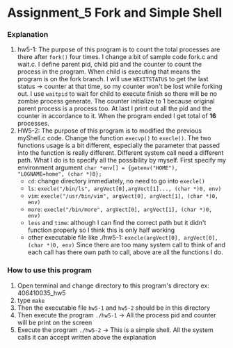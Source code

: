 # Assignment_5 Fork and Simple Shell

### Explanation

1. hw5-1: The purpose of this program is to count the total processes are there after `fork()` four times. I change a bit of sample code fork.c and wait.c. I define parent pid, child pid and the counter to count the process in the program. When child is executing that means the program is on the fork branch. I will use `WEXITSTATUS` to get the last status -> counter at that time, so my counter won't be lost while forking out. I use `waitpid` to wait for child to execute finish so there will be no zombie process generate. The counter initialize to 1 because original parent process is a process too. At last I print out all the pid and the counter in accordance to it. When the program ended I get total of **16** processes.
2. HW5-2: The purpose of this program is to modified the previous myShell.c code. Change the function `execvp()` to `execle()`. The two functions usage is a bit different, especially the parameter that passed into the function is really different. Different system call need a different path. What I do is to specify all the possibility by myself. First specify my environment argument `char *env[] = {getenv("HOME"), "LOGNAME=home", (char *)0};`
    * `cd`: change directory immediately, no need to go into `execle()`
    * `ls`: `execle("/bin/ls", argVect[0],argVect[1]..., (char *)0, env)`
    * `vim`: `execle("/usr/bin/vim", argVect[0], argVect[1], (char *)0, env)`
    * `more`: `execle("/bin/more", argVect[0], argVect[1], (char *)0, env)`
    * `less` and `time`: although I can find the correct path but it didn't function properly so I think this is only half working
    * other executable file like ./hw5-1: `execle(argVect[0], argVect[0], (char *)0, env)`
Since there are too many system call to think of and each call has there own path to call, above are all the functions I do.


### How to use this program
1. Open terminal and change directory to this program's directory ex: 406410035_hw5
2. type `make`
3. Then the executable file `hw5-1` and `hw5-2` should be in this directory
4. Then execute the program `./hw5-1` -> All the process pid and counter will be print on the screen
5. Execute the program `./hw5-2` -> This is a simple shell. All the system calls it can accept written above the explanation
